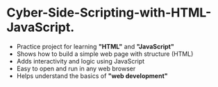 # Cyber-Side-Scripting-with-HTML-JavaScript.

* Practice project for learning **"HTML"** and **"JavaScript"**
* Shows how to build a simple web page with structure (HTML)
* Adds interactivity and logic using JavaScript
* Easy to open and run in any web browser
* Helps understand the basics of **"web development"**
